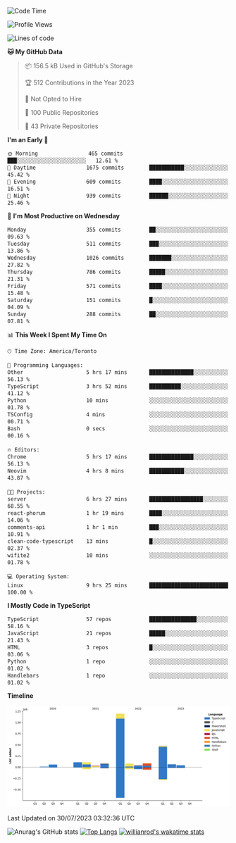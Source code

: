 <!--START_SECTION:waka-->
![Code Time](http://img.shields.io/badge/Code%20Time-434%20hrs%2047%20mins-blue)

![Profile Views](http://img.shields.io/badge/Profile%20Views-0-blue)

![Lines of code](https://img.shields.io/badge/From%20Hello%20World%20I%27ve%20Written-2.4%20million%20lines%20of%20code-blue)

**🐱 My GitHub Data** 

> 📦 156.5 kB Used in GitHub's Storage 
 > 
> 🏆 512 Contributions in the Year 2023
 > 
> 🚫 Not Opted to Hire
 > 
> 📜 100 Public Repositories 
 > 
> 🔑 43 Private Repositories 
 > 
**I'm an Early 🐤** 

```text
🌞 Morning                465 commits         ███░░░░░░░░░░░░░░░░░░░░░░   12.61 % 
🌆 Daytime                1675 commits        ███████████░░░░░░░░░░░░░░   45.42 % 
🌃 Evening                609 commits         ████░░░░░░░░░░░░░░░░░░░░░   16.51 % 
🌙 Night                  939 commits         ██████░░░░░░░░░░░░░░░░░░░   25.46 % 
```
📅 **I'm Most Productive on Wednesday** 

```text
Monday                   355 commits         ██░░░░░░░░░░░░░░░░░░░░░░░   09.63 % 
Tuesday                  511 commits         ███░░░░░░░░░░░░░░░░░░░░░░   13.86 % 
Wednesday                1026 commits        ███████░░░░░░░░░░░░░░░░░░   27.82 % 
Thursday                 786 commits         █████░░░░░░░░░░░░░░░░░░░░   21.31 % 
Friday                   571 commits         ████░░░░░░░░░░░░░░░░░░░░░   15.48 % 
Saturday                 151 commits         █░░░░░░░░░░░░░░░░░░░░░░░░   04.09 % 
Sunday                   288 commits         ██░░░░░░░░░░░░░░░░░░░░░░░   07.81 % 
```


📊 **This Week I Spent My Time On** 

```text
🕑︎ Time Zone: America/Toronto

💬 Programming Languages: 
Other                    5 hrs 17 mins       ██████████████░░░░░░░░░░░   56.13 % 
TypeScript               3 hrs 52 mins       ██████████░░░░░░░░░░░░░░░   41.12 % 
Python                   10 mins             ░░░░░░░░░░░░░░░░░░░░░░░░░   01.78 % 
TSConfig                 4 mins              ░░░░░░░░░░░░░░░░░░░░░░░░░   00.71 % 
Bash                     0 secs              ░░░░░░░░░░░░░░░░░░░░░░░░░   00.16 % 

🔥 Editors: 
Chrome                   5 hrs 17 mins       ██████████████░░░░░░░░░░░   56.13 % 
Neovim                   4 hrs 8 mins        ███████████░░░░░░░░░░░░░░   43.87 % 

🐱‍💻 Projects: 
server                   6 hrs 27 mins       █████████████████░░░░░░░░   68.55 % 
react-phorum             1 hr 19 mins        ████░░░░░░░░░░░░░░░░░░░░░   14.06 % 
comments-api             1 hr 1 min          ███░░░░░░░░░░░░░░░░░░░░░░   10.91 % 
clean-code-typescript    13 mins             █░░░░░░░░░░░░░░░░░░░░░░░░   02.37 % 
wifite2                  10 mins             ░░░░░░░░░░░░░░░░░░░░░░░░░   01.78 % 

💻 Operating System: 
Linux                    9 hrs 25 mins       █████████████████████████   100.00 % 
```

**I Mostly Code in TypeScript** 

```text
TypeScript               57 repos            ███████████████░░░░░░░░░░   58.16 % 
JavaScript               21 repos            █████░░░░░░░░░░░░░░░░░░░░   21.43 % 
HTML                     3 repos             █░░░░░░░░░░░░░░░░░░░░░░░░   03.06 % 
Python                   1 repo              ░░░░░░░░░░░░░░░░░░░░░░░░░   01.02 % 
Handlebars               1 repo              ░░░░░░░░░░░░░░░░░░░░░░░░░   01.02 % 
```



**Timeline**

![Lines of Code chart](https://raw.githubusercontent.com/wise-introvert/wise-introvert/master/assets/bar_graph.png)


 Last Updated on 30/07/2023 03:32:36 UTC
<!--END_SECTION:waka-->

![Anurag's GitHub stats](https://github-readme-stats.vercel.app/api?username=wise-introvert&count_private=true&show_icons=true)
[![Top Langs](https://github-readme-stats.vercel.app/api/top-langs/?username=wise-introvert&langs_count=10)](https://github.com/anuraghazra/github-readme-stats)
[![willianrod's wakatime stats](https://github-readme-stats.vercel.app/api/wakatime?username=wiseintrovert)](https://github.com/anuraghazra/github-readme-stats)
